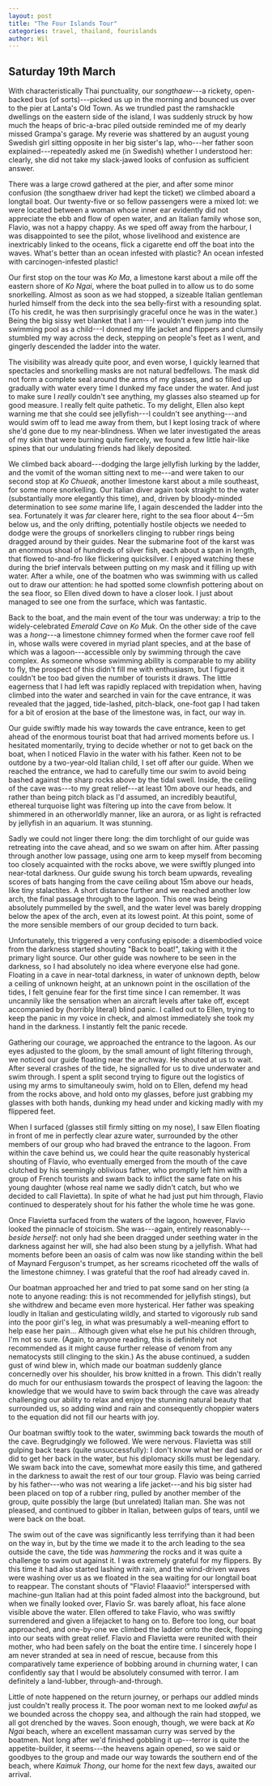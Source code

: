 ```yaml
---
layout: post
title: "The Four Islands Tour"
categories: travel, thailand, fourislands
author: Wil
---
```


## Saturday 19th March

With characteristically Thai punctuality, our *songthaew*---a rickety, open-backed bus (of sorts)---picked us up in the morning and bounced us over to the pier at Lanta's Old Town. As we trundled past the ramshackle dwellings on the eastern side of the island, I was suddenly struck by how much the heaps of bric-a-brac piled outside reminded me of my dearly missed Grampa's garage. My reverie was shattered by an august young Swedish girl sitting opposite in her big sister's lap, who---her father soon explained---repeatedly asked me (in Swedish) whether I understood her: clearly, she did not take my slack-jawed looks of confusion as sufficient answer.

There was a large crowd gathered at the pier, and after some minor confusion (the songthaew driver had kept the ticket) we climbed aboard a longtail boat. Our twenty-five or so fellow passengers were a mixed lot: we were located between a woman whose inner ear evidently did not appreciate the ebb and flow of open water, and an Italian family whose son, Flavio, was not a happy chappy. As we sped off away from the harbour, I was disappointed to see the pilot, whose livelihood and existence are inextricably linked to the oceans, flick a cigarette end off the boat into the waves. What's better than an ocean infested with plastic? An ocean infested with carcinogen-infested plastic!

Our first stop on the tour was *Ko Ma*, a limestone karst about a mile off the eastern shore of *Ko Ngai*, where the boat pulled in to allow us to do some snorkelling. Almost as soon as we had stopped, a sizeable Italian gentleman hurled himself from the deck into the sea belly-first with a resounding splat. (To his credit, he was then surprisingly graceful once he was in the water.) Being the big sissy wet blanket that I am---I wouldn't even jump into the swimming pool as a child---I donned my life jacket and flippers and clumsily stumbled my way across the deck, stepping on people's feet as I went, and gingerly descended the ladder into the water.

The visibility was already quite poor, and even worse, I quickly learned that spectacles and snorkelling masks are not natural bedfellows. The mask did not form a complete seal around the arms of my glasses, and so filled up gradually with water every time I dunked my face under the water. And just to make sure I *really* couldn't see anything, my glasses also steamed up for good measure. I really felt quite pathetic. To my delight, Ellen also kept warning me that she could see jellyfish---I couldn't see anything---and would swim off to lead me away from them, but I kept losing track of where she'd gone due to my near-blindness. When we later investigated the areas of my skin that were burning quite fiercely, we found a few little hair-like spines that our undulating friends had likely deposited.

We climbed back aboard---dodging the large jellyfish lurking by the ladder, and the vomit of the woman sitting next to me---and were taken to our second stop at *Ko Chueak*, another limestone karst about a mile southeast, for some more snorkelling. Our Italian diver again took straight to the water (substantially more elegantly this time), and, driven by bloody-minded determination to see *some* marine life, I again descended the ladder into the sea. Fortunately it was *far* clearer here, right to the sea floor about 4--5m below us, and the only drifting, potentially hostile objects we needed to dodge were the groups of snorkellers clinging to rubber rings being dragged around by their guides. Near the submarine foot of the karst was an enormous shoal of hundreds of silver fish, each about a span in length, that flowed to-and-fro like flickering quicksilver. I enjoyed watching these during the brief intervals between putting on my mask and it filling up with water. After a while, one of the boatmen who was swimming with us called out to draw our attention: he had spotted some clownfish pottering about on the sea floor, so Ellen dived down to have a closer look. I just about managed to see one from the surface, which was fantastic.

Back to the boat, and the main event of the tour was underway: a trip to the widely-celebrated *Emerald Cave* on *Ko Muk*. On the other side of the cave was a *hong*---a limestone chimney formed when the former cave roof fell in, whose walls were covered in myriad plant species, and at the base of which was a lagoon---accessible only by swimming through the cave complex. As someone whose swimming ability is comparable to my ability to fly, the prospect of this didn't fill me with enthusiasm, but I figured it couldn't be too bad given the number of tourists it draws. The little eagerness that I had left was rapidly replaced with trepidation when, having climbed into the water and searched in vain for the cave entrance, it was revealed that the jagged, tide-lashed, pitch-black, one-foot gap I had taken for a bit of erosion at the base of the limestone was, in fact, our way in.

Our guide swiftly made his way towards the cave entrance, keen to get ahead of the enormous tourist boat that had arrived moments before us. I hesitated momentarily, trying to decide whether or not to get back on the boat, when I noticed Flavio in the water with his father. Keen not to be outdone by a two-year-old Italian child, I set off after our guide. When we reached the entrance, we had to carefully time our swim to avoid being bashed against the sharp rocks above by the tidal swell. Inside, the ceiling of the cave was---to my great relief---at least 10m above our heads, and rather than being pitch black as I'd assumed, an incredibly beautiful, ethereal turquoise light was filtering up into the cave from below. It shimmered in an otherworldly manner, like an aurora, or as light is refracted by jellyfish in an aquarium. It was stunning.

Sadly we could not linger there long: the dim torchlight of our guide was retreating into the cave ahead, and so we swam on after him. After passing through another low passage, using one arm to keep myself from becoming too closely acquainted with the rocks above, we were swiftly plunged into near-total darkness. Our guide swung his torch beam upwards, revealing scores of bats hanging from the cave ceiling about 15m above our heads, like tiny stalactites. A short distance further and we reached another low arch, the final passage through to the lagoon. This one was being absolutely pummelled by the swell, and the water level was barely dropping below the apex of the arch, even at its lowest point. At this point, some of the more sensible members of our group decided to turn back.

Unfortunately, this triggered a very confusing episode: a disembodied voice from the darkness started shouting "Back to boat!", taking with it the primary light source. Our other guide was nowhere to be seen in the darkness, so I had absolutely no idea where everyone else had gone. Floating in a cave in near-total darkness, in water of unknown depth, below a ceiling of unknown height, at an unknown point in the oscillation of the tides, I felt genuine fear for the first time since I can remember. It was uncannily like the sensation when an aircraft levels after take off, except accompanied by (horribly literal) blind panic. I called out to Ellen, trying to keep the panic in my voice in check, and almost immediately she took my hand in the darkness. I instantly felt the panic recede.

Gathering our courage, we approached the entrance to the lagoon. As our eyes adjusted to the gloom, by the small amount of light filtering through, we noticed our guide floating near the archway. He shouted at us to wait. After several crashes of the tide, he signalled for us to dive underwater and swim through. I spent a split second trying to figure out the logistics of using my arms to simultaneouly swim, hold on to Ellen, defend my head from the rocks above, and hold onto my glasses, before just grabbing my glasses with both hands, dunking my head under and kicking madly with my flippered feet.

When I surfaced (glasses still firmly sitting on my nose), I saw Ellen floating in front of me in perfectly clear azure water, surrounded by the other members of our group who had braved the entrance to the lagoon. From within the cave behind us, we could hear the quite reasonably hysterical shouting of Flavio, who eventually emerged from the mouth of the cave clutched by his seemingly oblivious father, who promptly left him with a group of French tourists and swam back to inflict the same fate on his young daughter (whose real name we sadly didn't catch, but who we decided to call Flavietta). In spite of what he had just put him through, Flavio continued to desperately shout for his father the whole time he was gone.

Once Flavietta surfaced from the waters of the lagoon, however, Flavio looked the pinnacle of stoicism. She was---again, entirely reasonably---*beside herself*: not only had she been dragged under seething water in the darkness against her will, she had also been stung by a jellyfish. What had moments before been an oasis of calm was now like standing within the bell of Maynard Ferguson's trumpet, as her screams ricocheted off the walls of the limestone chimney. I was grateful that the roof had already caved in.

Our boatman approached her and tried to pat some sand on her sting (a note to anyone reading: this is not recommended for jellyfish stings), but she withdrew and became even more hysterical. Her father was speaking loudly in Italian and gesticulating wildly, and started to vigorously rub sand into the poor girl's leg, in what was presumably a well-meaning effort to help ease her pain... Although given what else he put his children through, I'm not so sure. (Again, to anyone reading, this is definitely not recommended as it might cause further release of venom from any nematocysts still clinging to the skin.) As the abuse continued, a sudden gust of wind blew in, which made our boatman suddenly glance concernedly over his shoulder, his brow knitted in a frown. This didn't really do much for our enthusiasm towards the prospect of leaving the lagoon: the knowledge that we would have to swim back through the cave was already challenging our ability to relax and enjoy the stunning natural beauty that surrounded us, so adding wind and rain and consequently choppier waters to the equation did not fill our hearts with joy.

Our boatman swiftly took to the water, swimming back towards the mouth of the cave. Begrudgingly we followed. We were nervous. Flavietta was still gulping back tears (quite unsuccessfully): I don't know what her dad said or did to get her back in the water, but his diplomacy skills must be legendary. We swam back into the cave, somewhat more easily this time, and gathered in the darkness to await the rest of our tour group. Flavio was being carried by his father---who was not wearing a life jacket---and his big sister had been placed on top of a rubber ring, pulled by another member of the group, quite possibly the large (but unrelated) Italian man. She was not pleased, and continued to gibber in Italian, between gulps of tears, until we were back on the boat.

The swim out of the cave was significantly less terrifying than it had been on the way in, but by the time we made it to the arch leading to the sea outside the cave, the tide was *hammering* the rocks and it was quite a challenge to swim out against it. I was extremely grateful for my flippers. By this time it had also started lashing with rain, and the wind-driven waves were washing over us as we floated in the sea waiting for our longtail boat to reappear. The constant shouts of "Flavio! Flaaavio!" interspersed with machine-gun Italian had at this point faded almost into the background, but when we finally looked over, Flavio Sr. was barely afloat, his face alone visible above the water. Ellen offered to take Flavio, who was swiftly surrendered and given a lifejacket to hang on to. Before too long, our boat approached, and one-by-one we climbed the ladder onto the deck, flopping into our seats with great relief. Flavio and Flavietta were reunited with their mother, who had been safely on the boat the entire time. I sincerely hope I am never stranded at sea in need of rescue, because from this comparatively tame experience of bobbing around in churning water, I can confidently say that I would be absolutely consumed with terror. I am definitely a land-lubber, through-and-through.

Little of note happened on the return journey, or perhaps our addled minds just couldn't really process it. The poor woman next to me looked *awful* as we bounded across the choppy sea, and although the rain had stopped, we all got drenched by the waves. Soon enough, though, we were back at *Ko Ngai* beach, where an excellent massaman curry was served by the boatmen. Not long after we'd finished gobbling it up---terror is quite the appetite-builder, it seems---the heavens again opened, so we said or goodbyes to the group and made our way towards the southern end of the beach, where *Kaimuk Thong*, our home for the next few days, awaited our arrival.